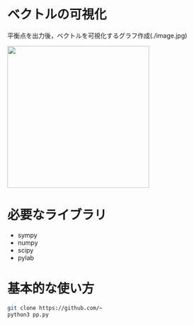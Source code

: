 # ベクトルの可視化

平衡点を出力後，ベクトルを可視化するグラフ作成(./image.jpg)

<img src="https://user-images.githubusercontent.com/49547067/93186939-2c541480-f77a-11ea-9866-2e4c2249e318.jpg" width="320px">

# 必要なライブラリ

* sympy 
* numpy
* scipy
* pylab

# 基本的な使い方

```bash
git clone https://github.com/~
python3 pp.py
```
